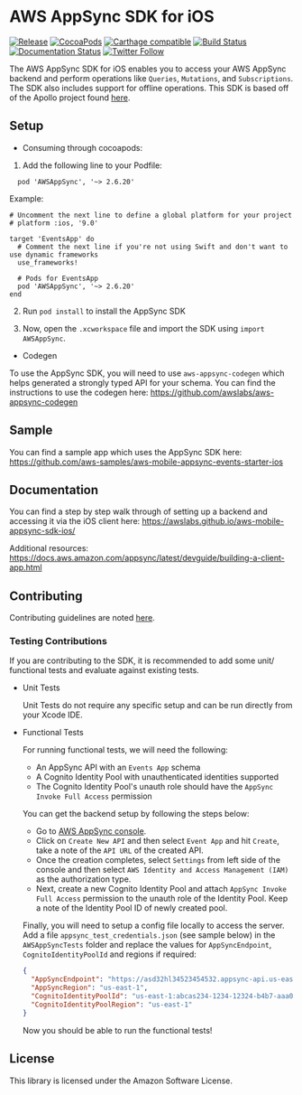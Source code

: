 AWS AppSync SDK for iOS
=======================

[![Release](https://img.shields.io/github/release/awslabs/aws-mobile-appsync-sdk-ios.svg)](https://github.com/awslabs/aws-mobile-appsync-sdk-ios/releases)
[![CocoaPods](https://img.shields.io/cocoapods/v/AWSAppSync.svg)](https://github.com/CocoaPods/CocoaPods)
[![Carthage compatible](https://img.shields.io/badge/Carthage-compatible-4BC51D.svg?style=flat)](https://github.com/Carthage/Carthage)
[![Build Status](https://travis-ci.org/awslabs/aws-mobile-appsync-sdk-ios.png?branch=master)](https://travis-ci.org/awslabs/aws-mobile-appsync-sdk-ios)
[![Documentation Status](https://readthedocs.org/projects/ansicolortags/badge/?version=latest)](https://awslabs.github.io/aws-mobile-appsync-sdk-ios/)
[![Twitter Follow](https://img.shields.io/twitter/follow/AWSforMobile.svg?style=social&label=Follow)](https://twitter.com/AWSforMobile)

The AWS AppSync SDK for iOS enables you to access your AWS AppSync backend and perform operations like `Queries`, `Mutations`, and `Subscriptions`. The SDK also includes support for offline operations. This SDK is based off of the Apollo project found [here](https://github.com/apollographql/apollo-ios).

## Setup

- Consuming through cocoapods:

1. Add the following line to your Podfile:

```
  pod 'AWSAppSync', '~> 2.6.20'
```

Example:

```
# Uncomment the next line to define a global platform for your project
# platform :ios, '9.0'

target 'EventsApp' do
  # Comment the next line if you're not using Swift and don't want to use dynamic frameworks
  use_frameworks!

  # Pods for EventsApp
  pod 'AWSAppSync', '~> 2.6.20'
end
```

2. Run `pod install` to install the AppSync SDK

3. Now, open the `.xcworkspace` file and import the SDK using `import AWSAppSync`.

- Codegen

To use the AppSync SDK, you will need to use `aws-appsync-codegen` which helps generated a strongly typed API for your schema. You can find the instructions to use the codegen here: https://github.com/awslabs/aws-appsync-codegen 

## Sample

You can find a sample app which uses the AppSync SDK here: https://github.com/aws-samples/aws-mobile-appsync-events-starter-ios 

## Documentation

You can find a step by step walk through of setting up a backend and accessing it via the iOS client here: https://awslabs.github.io/aws-mobile-appsync-sdk-ios/

Additional resources: https://docs.aws.amazon.com/appsync/latest/devguide/building-a-client-app.html 

## Contributing

Contributing guidelines are noted [here](https://github.com/awslabs/aws-mobile-appsync-sdk-ios/blob/master/CONTRIBUTING.md).

### Testing Contributions

If you are contributing to the SDK, it is recommended to add some unit/ functional tests and evaluate against existing tests.

- Unit Tests

  Unit Tests do not require any specific setup and can be run directly from your Xcode IDE.

- Functional Tests

  For running functional tests, we will need the following:
  - An AppSync API with an `Events App` schema
  - A Cognito Identity Pool with unauthenticated identities supported
  - The Cognito Identity Pool's unauth role should have the `AppSync Invoke Full Access` permission
  
   You can get the backend setup by following the steps below:

  - Go to [AWS AppSync console](https://console.aws.amazon.com/appsync/home).
  - Click on `Create New API` and then select `Event App` and hit `Create`, take a note of the `API URL` of the created API.
  - Once the creation completes, select `Settings` from left side of the console and then select `AWS Identity and Access Management (IAM)` as the authorization type.
  - Next, create a new Cognito Identity Pool and attach `AppSync Invoke Full Access` permission to the unauth role of the Identity Pool. Keep a note of the Identity Pool ID of newly created pool.

  Finally, you will need to setup a config file locally to access the server. Add a file `appsync_test_credentials.json` (see sample below) in the `AWSAppSyncTests` folder and replace the values for `AppSyncEndpoint`,  `CognitoIdentityPoolId` and regions if required:
    ```json
    {
      "AppSyncEndpoint": "https://asd32hl34523454532.appsync-api.us-east-1.amazonaws.com/graphql",
      "AppSyncRegion": "us-east-1",
      "CognitoIdentityPoolId": "us-east-1:abcas234-1234-12324-b4b7-aaa0c0831234",
      "CognitoIdentityPoolRegion": "us-east-1"
    }
    ```
  Now you should be able to run the functional tests!

## License

This library is licensed under the Amazon Software License.
